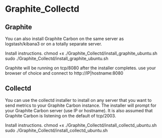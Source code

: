 Graphite_Collectd
=================

Graphite
--------
You can also install Graphite Carbon on the same server as logstash/kibana3 or on a totally separate server.

Install instructions.
chmod +x ./Graphite_Collectd/install_graphite_ubuntu.sh
sudo ./Graphite_Collectd/install_graphite_ubuntu.sh

Graphite will be running on tcp/8080 after the installer completes.
use your browser of choice and connect to http://IP|hostname:8080

Collectd
--------
You can use the collectd installer to install on any server that you want to send metrics to your Graphite Carbon instance. The installer will prompt for your Graphite Carbon server (use IP or hostname). It is also assumed that Graphite Carbon is listening on the default of tcp/2003.

Install instructions.
chmod +x ./Graphite_Collectd/install_collectd_ubuntu.sh
sudo ./Graphite_Collectd/install_collectd_ubuntu.sh
